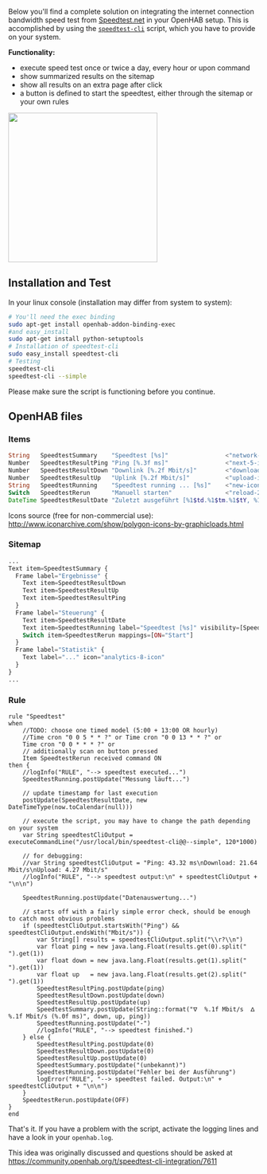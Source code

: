 Below you'll find a complete solution on integrating the internet connection bandwidth speed test from [Speedtest.net](http://www.speedtest.net) in your OpenHAB setup. This is accomplished by using the [`speedtest-cli`](https://github.com/sivel/speedtest-cli) script, which you have to provide on your system.

**Functionality:**
  * execute speed test once or twice a day, every hour or upon command
  * show summarized results on the sitemap
  * show all results on an extra page after click
  * a button is defined to start the speedtest, either through the sitemap or your own rules

<img src="https://community-openhab-org.s3-eu-central-1.amazonaws.com/original/2X/2/2b3ee536c3026d68191802329246b3bca6a7dd3f.png" width="300">

## Installation and Test

In your linux console (installation may differ from system to system):
```bash
# You'll need the exec binding
sudo apt-get install openhab-addon-binding-exec
#and easy_install
sudo apt-get install python-setuptools
# Installation of speedtest-cli
sudo easy_install speedtest-cli
# Testing
speedtest-cli
speedtest-cli --simple
```
Please make sure the script is functioning before you continue.

## OpenHAB files

### Items
```php
String   SpeedtestSummary    "Speedtest [%s]"                <"network-icon">
Number   SpeedtestResultPing "Ping [%.3f ms]"                <"next-5-icon">
Number   SpeedtestResultDown "Downlink [%.2f Mbit/s]"        <"download-icon">
Number   SpeedtestResultUp   "Uplink [%.2f Mbit/s]"          <"upload-icon">
String   SpeedtestRunning    "Speedtest running ... [%s]"    <"new-icon">
Switch   SpeedtestRerun      "Manuell starten"               <"reload-2-icon">
DateTime SpeedtestResultDate "Zuletzt ausgeführt [%1$td.%1$tm.%1$tY, %1$tH:%1$tM Uhr]" <"problem-4-icon">
```
Icons source (free for non-commercial use): http://www.iconarchive.com/show/polygon-icons-by-graphicloads.html

### Sitemap
```php
...
Text item=SpeedtestSummary {
  Frame label="Ergebnisse" {
    Text item=SpeedtestResultDown
    Text item=SpeedtestResultUp
    Text item=SpeedtestResultPing
  }
  Frame label="Steuerung" {
    Text item=SpeedtestResultDate
    Text item=SpeedtestRunning label="Speedtest [%s]" visibility=[SpeedtestRunning != "-"]
    Switch item=SpeedtestRerun mappings=[ON="Start"]
  }
  Frame label="Statistik" {
    Text label="..." icon="analytics-8-icon"
  }
}
...
```

### Rule
```Xtend
rule "Speedtest"
when
    //TODO: choose one timed model (5:00 + 13:00 OR hourly)
    //Time cron "0 0 5 * * ?" or Time cron "0 0 13 * * ?" or
    Time cron "0 0 * * * ?" or
    // additionally scan on button pressed
    Item SpeedtestRerun received command ON
then {
    //logInfo("RULE", "--> speedtest executed...")
    SpeedtestRunning.postUpdate("Messung läuft...")
    
    // update timestamp for last execution
    postUpdate(SpeedtestResultDate, new DateTimeType(now.toCalendar(null)))
    
    // execute the script, you may have to change the path depending on your system
    var String speedtestCliOutput = executeCommandLine("/usr/local/bin/speedtest-cli@@--simple", 120*1000)
    
    // for debugging:
    //var String speedtestCliOutput = "Ping: 43.32 ms\nDownload: 21.64 Mbit/s\nUpload: 4.27 Mbit/s"
    //logInfo("RULE", "--> speedtest output:\n" + speedtestCliOutput + "\n\n")
    
    SpeedtestRunning.postUpdate("Datenauswertung...")
    
    // starts off with a fairly simple error check, should be enough to catch most obvious problems
    if (speedtestCliOutput.startsWith("Ping") && speedtestCliOutput.endsWith("Mbit/s")) {        
        var String[] results = speedtestCliOutput.split("\\r?\\n")
        var float ping = new java.lang.Float(results.get(0).split(" ").get(1))
        var float down = new java.lang.Float(results.get(1).split(" ").get(1))
        var float up   = new java.lang.Float(results.get(2).split(" ").get(1))
        SpeedtestResultPing.postUpdate(ping)
        SpeedtestResultDown.postUpdate(down)
        SpeedtestResultUp.postUpdate(up)
        SpeedtestSummary.postUpdate(String::format("ᐁ  %.1f Mbit/s  ᐃ %.1f Mbit/s (%.0f ms)", down, up, ping))
        SpeedtestRunning.postUpdate("-")
        //logInfo("RULE", "--> speedtest finished.")
    } else {
        SpeedtestResultPing.postUpdate(0)
        SpeedtestResultDown.postUpdate(0)
        SpeedtestResultUp.postUpdate(0)
        SpeedtestSummary.postUpdate("(unbekannt)")
        SpeedtestRunning.postUpdate("Fehler bei der Ausführung")
        logError("RULE", "--> speedtest failed. Output:\n" + speedtestCliOutput + "\n\n")
    }
    SpeedtestRerun.postUpdate(OFF)
}
end
```

That's it. If you have a problem with the script, activate the logging lines and have a look in your `openhab.log`.

This idea was originally discussed and questions should be asked at https://community.openhab.org/t/speedtest-cli-integration/7611